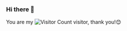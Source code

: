 ### Hi there 👋

<!--
**Y-Xiang-hub/Y-Xiang-hub** is a ✨ _special_ ✨ repository because its `README.md` (this file) appears on your GitHub profile.

Here are some ideas to get you started:

- 📘 I’m currently studying at Monash University in Australia.
- 👯 I’m looking to collaborate on ...
- 📫 How to reach me: Yuexin.Xiang@monash.edu
-->

You are my ![Visitor Count](https://profile-counter.glitch.me/Y-Xiang-hub/count.svg) visitor, thank you!😊
